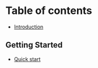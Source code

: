 # Table of contents

* [Introduction](README.md)

## Getting Started

* [Quick start](getting-started/quick-install-guide.md)